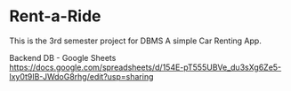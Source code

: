 # Rent-a-Ride
This is the 3rd semester project for DBMS
A simple Car Renting App.

Backend DB - Google Sheets 
https://docs.google.com/spreadsheets/d/154E-pT555UBVe_du3sXg6Ze5-lxy0t9IB-JWdoG8rhg/edit?usp=sharing
